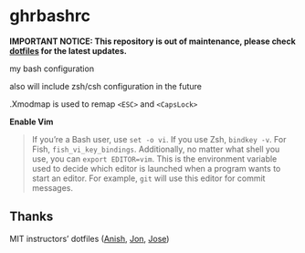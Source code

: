 # ghrbashrc

**IMPORTANT NOTICE: This repository is out of maintenance, please check [dotfiles](https://github.com/njughr/dotfiles) for the latest updates.**

my bash configuration

also will include zsh/csh configuration in the future

.Xmodmap is used to remap `<ESC>` and `<CapsLock>`

**Enable Vim**

> If you’re a Bash user, use `set -o vi`. If you use Zsh, `bindkey -v`. For Fish, `fish_vi_key_bindings`. Additionally, no matter what shell you use, you can `export EDITOR=vim`. This is the environment variable used to decide which editor is launched when a program wants to start an editor. For example, `git` will use this editor for commit messages.

## Thanks

MIT instructors’ dotfiles ([Anish](https://github.com/anishathalye/dotfiles), [Jon](https://github.com/jonhoo/configs), [Jose](https://github.com/JJGO/dotfiles)) 
